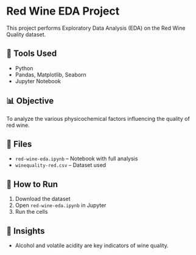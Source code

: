 # Red Wine EDA Project

This project performs Exploratory Data Analysis (EDA) on the Red Wine Quality dataset.

## 🔧 Tools Used
- Python
- Pandas, Matplotlib, Seaborn
- Jupyter Notebook

## 📊 Objective
To analyze the various physicochemical factors influencing the quality of red wine.

## 📁 Files
- `red-wine-eda.ipynb` – Notebook with full analysis
- `winequality-red.csv` – Dataset used

## 🚀 How to Run
1. Download the dataset
2. Open `red-wine-eda.ipynb` in Jupyter
3. Run the cells

## 📌 Insights
- Alcohol and volatile acidity are key indicators of wine quality.
